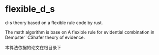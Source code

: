 # flexible_d_s
d-s theory based on a flexible rule code by rust.

The math algorithm is base on A flexible rule for evidential combination in Dempster¨CShafer theory of evidence.  

本算法依据的论文在根目录下
